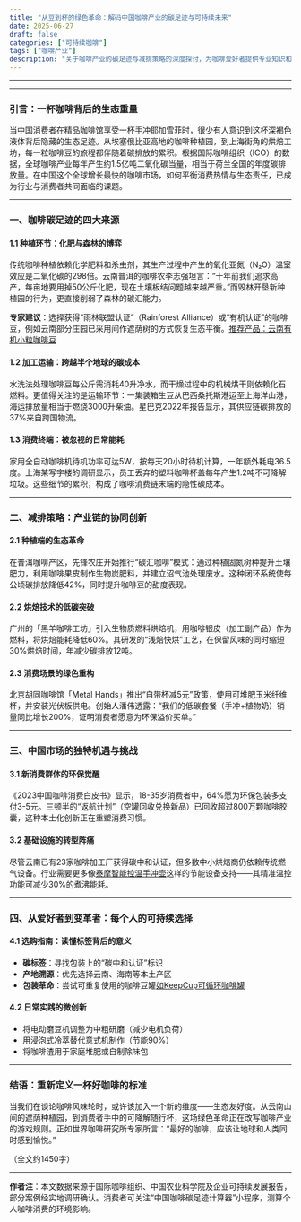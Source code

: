 ```yaml
---
title: "从豆到杯的绿色革命：解码中国咖啡产业的碳足迹与可持续未来"
date: 2025-06-27
draft: false
categories: ["可持续咖啡"]
tags: ["咖啡产业"]
description: "关于咖啡产业的碳足迹与减排策略的深度探讨，为咖啡爱好者提供专业知识和实用指南。"
---
```


---

---

### 引言：一杯咖啡背后的生态重量  
当中国消费者在精品咖啡馆享受一杯手冲耶加雪菲时，很少有人意识到这杯深褐色液体背后隐藏的生态足迹。从埃塞俄比亚高地的咖啡种植园，到上海街角的烘焙工坊，每一粒咖啡豆的旅程都伴随着碳排放的累积。根据国际咖啡组织（ICO）的数据，全球咖啡产业每年产生约1.5亿吨二氧化碳当量，相当于荷兰全国的年度碳排放量。在中国这个全球增长最快的咖啡市场，如何平衡消费热情与生态责任，已成为行业与消费者共同面临的课题。

---

### 一、咖啡碳足迹的四大来源  
#### 1.1 种植环节：化肥与森林的博弈  
传统咖啡种植依赖化学肥料和杀虫剂，其生产过程中产生的氧化亚氮（N₂O）温室效应是二氧化碳的298倍。云南普洱的咖啡农李志强坦言：“十年前我们追求高产，每亩地要用掉50公斤化肥，现在土壤板结问题越来越严重。”而毁林开垦新种植园的行为，更直接削弱了森林的碳汇能力。  

**专家建议**：选择获得“雨林联盟认证”（Rainforest Alliance）或“有机认证”的咖啡豆，例如云南部分庄园已采用间作遮荫树的方式恢复生态平衡。[推荐产品：云南有机小粒咖啡豆](https://www.amazon.com/s?k=%E6%8E%A8%E8%8D%90%E4%BA%A7%E5%93%81%EF%BC%9A%E4%BA%91%E5%8D%97%E6%9C%89%E6%9C%BA%E5%B0%8F%E7%B2%92%E5%92%96%E5%95%A1%E8%B1%86&tag=coffeeprism-20)

#### 1.2 加工运输：跨越半个地球的碳成本  
水洗法处理咖啡豆每公斤需消耗40升净水，而干燥过程中的机械烘干则依赖化石燃料。更值得关注的是运输环节：一集装箱生豆从巴西桑托斯港运至上海洋山港，海运排放量相当于燃烧3000升柴油。星巴克2022年报告显示，其供应链碳排放的37%来自跨国物流。

#### 1.3 消费终端：被忽视的日常能耗  
家用全自动咖啡机待机功率可达5W，按每天20小时待机计算，一年额外耗电36.5度。上海某写字楼的调研显示，员工丢弃的塑料咖啡杯盖每年产生1.2吨不可降解垃圾。这些细节的累积，构成了咖啡消费链末端的隐性碳成本。

---

### 二、减排策略：产业链的协同创新  
#### 2.1 种植端的生态革命  
在普洱咖啡产区，先锋农庄开始推行“碳汇咖啡”模式：通过种植固氮树种提升土壤肥力，利用咖啡果皮制作生物炭肥料，并建立沼气池处理废水。这种闭环系统使每公顷碳排放降低42%，同时提升咖啡豆的甜度表现。

#### 2.2 烘焙技术的低碳突破  
广州的「黑羊咖啡工坊」引入生物质燃料烘焙机，用咖啡银皮（加工副产品）作为燃料，将烘焙能耗降低60%。其研发的“浅焙快烘”工艺，在保留风味的同时缩短30%烘焙时间，年减少碳排放12吨。

#### 2.3 消费场景的绿色重构  
北京胡同咖啡馆「Metal Hands」推出“自带杯减5元”政策，使用可堆肥玉米纤维杯，并安装光伏板供电。创始人潘伟透露：“我们的低碳套餐（手冲+植物奶）销量同比增长200%，证明消费者愿意为环保溢价买单。”

---

### 三、中国市场的独特机遇与挑战  
#### 3.1 新消费群体的环保觉醒  
《2023中国咖啡消费白皮书》显示，18-35岁消费者中，64%愿为环保包装多支付3-5元。三顿半的“返航计划”（空罐回收兑换新品）已回收超过800万颗咖啡胶囊，这种本土化创新正在重塑消费习惯。

#### 3.2 基础设施的转型阵痛  
尽管云南已有23家咖啡加工厂获得碳中和认证，但多数中小烘焙商仍依赖传统燃气设备。行业需要更多像[泰摩智能控温手冲壶](https://www.amazon.com/s?k=%E6%B3%B0%E6%91%A9%E6%99%BA%E8%83%BD%E6%8E%A7%E6%B8%A9%E6%89%8B%E5%86%B2%E5%A3%B6&tag=coffeeprism-20)这样的节能设备支持——其精准温控功能可减少30%的煮沸能耗。

---

### 四、从爱好者到变革者：每个人的可持续选择  
#### 4.1 选购指南：读懂标签背后的意义  
- **碳标签**：寻找包装上的“碳中和认证”标识  
- **产地溯源**：优先选择云南、海南等本土产区  
- **包装革命**：尝试可重复使用的咖啡豆罐[如KeepCup可循环咖啡罐](https://www.amazon.com/s?k=%E5%A6%82KeepCup%E5%8F%AF%E5%BE%AA%E7%8E%AF%E5%92%96%E5%95%A1%E7%BD%90&tag=coffeeprism-20)

#### 4.2 日常实践的微创新  
- 将电动磨豆机调整为中粗研磨（减少电机负荷）  
- 用浸泡式冷萃替代意式机制作（节能90%）  
- 将咖啡渣用于家庭堆肥或自制除味包

---

### 结语：重新定义一杯好咖啡的标准  
当我们在谈论咖啡风味轮时，或许该加入一个新的维度——生态友好度。从云南山间的遮荫种植园，到消费者手中的可降解随行杯，这场绿色革命正在改写咖啡产业的游戏规则。正如世界咖啡研究所专家所言：“最好的咖啡，应该让地球和人类同时感到愉悦。”

（全文约1450字）  

---  
**作者注**：本文数据来源于国际咖啡组织、中国农业科学院及企业可持续发展报告，部分案例经实地调研确认。消费者可关注“中国咖啡碳足迹计算器”小程序，测算个人咖啡消费的环境影响。